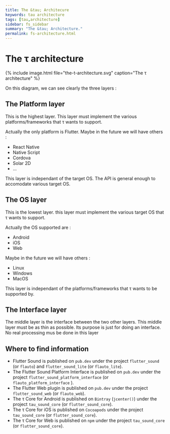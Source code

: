 ```yaml
---
title: The &tau; Architecure
keywords: tau architecture
tags: [tau,architecture]
sidebar: fs_sidebar
summary: "The &tau; Architecture."
permalink: fs-architecture.html
---
```


# The &tau; architecture

{% include image.html file="the-t-architecture.svg"  caption="The &tau; architecture" %}



On this diagram, we can see clearly the three layers :

## The Platform layer

This is the highest layer. This layer must implement the various platforms/frameworks that &tau; wants to support.

Actually the only platform is Flutter. Maybe in the future we will have others :

- React Native
- Native Script
- Cordova
- Solar 2D
- ...

This layer is independant of the target OS. The API is general enough to accomodate various target OS.


## The OS layer

This is the lowest layer. this layer must implement the various target OS that &tau; wants to support.

Actually the OS supported are :

- Android
- iOS
- Web

Maybe in the future we will have others :

- Linux
- Windows
- MacOS

This layer is independant of the platforms/frameworks that &tau; wants to be supported by.


## The Interface layer

The middle layer is the interface between the two other layers. This middle layer must be as thin as possible.
Its purpose is just for doing an interface. No real processing mus be done in this layer


## Where to find information 

- Flutter Sound is published on `pub.dev` under the project `flutter_sound`  (or `flauto`) and `flutter_sound_lite` (or `flauto_lite`).
- The Flutter Sound Platform Interface is published on `pub.dev` under the project `flutter_sound_platform_interface` (or `flauto_platform_interface` ).
- The Flutter Web plugin is published on `pub.dev` under the project `flutter_sound_web` (or `flauto_web`).
- The &tau; Core for Android is published on `Bintray` (`jcenter()`) under the project `tau_sound_core` (or `flutter_sound_core`).
- The &tau; Core for iOS is published on `Cocoapods` under the project `tau_sound_core` (or `flutter_sound_core`).
- The &tau; Core for Web is published on `npm` under the project `tau_sound_core` (or `flutter_sound_core`).
